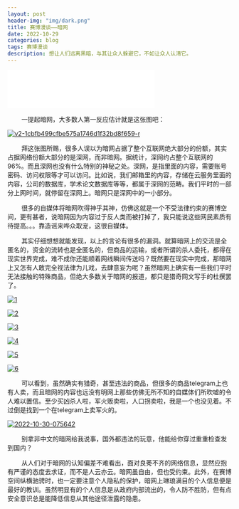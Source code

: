 ```yaml
---
layout: post
header-img: "img/dark.png"
title: 赛博漫谈——暗网
date: 2022-10-29
categories: blog
tags: 赛博漫谈
description: 想让人们远离黑暗，与其让众人躲避它，不如让众人认清它。
---
```


<iframe frameborder="no" border="0" marginwidth="0" marginheight="0" width=330 height=86 src="//music.163.com/outchain/player?type=2&id=1804292548&auto=1&height=66"></iframe>

&nbsp;&nbsp;&nbsp;&nbsp;&nbsp;&nbsp;&nbsp;&nbsp;一提起暗网，大多数人第一反应估计就是这张图吧：

<a href='https://postimg.cc/ZCCWcv3j' target='_blank'><img src='https://i.postimg.cc/02C79pNg/v2-1cbfb499cfbe575a1746d1f32bd8f659-r.jpg' border='0' alt='v2-1cbfb499cfbe575a1746d1f32bd8f659-r'/></a>

&nbsp;&nbsp;&nbsp;&nbsp;&nbsp;&nbsp;&nbsp;&nbsp;拜这张图所赐，很多人误以为暗网占据了整个互联网绝大部分的份额，其实占据网络份额大部分的是深网，而非暗网。据统计，深网约占整个互联网的96%。而且深网也没有什么特别的神秘之处。深网，是指里面的内容，需要账号密码、访问权限等才可以访问。比如说，我们邮箱里的内容，存储在云服务里面的内容，公司的数据库，学术论文数据库等等，都属于深网的范畴。我们平时的一部分上网时间，就停留在深网上。暗网只是深网中的一小部分。

&nbsp;&nbsp;&nbsp;&nbsp;&nbsp;&nbsp;&nbsp;&nbsp;很多的自媒体将暗网吹得神乎其神，仿佛这就是一个不受法律约束的赛博空间，更有甚者，说暗网因为内容过于反人类而被打掉了，我只能说这些网民素质有待提高。。。靠造谣来哗众取宠，这很自媒体。

&nbsp;&nbsp;&nbsp;&nbsp;&nbsp;&nbsp;&nbsp;&nbsp;其实仔细想想就能发现，以上的言论有很多的漏洞。就算暗网上的交流是全匿名的，资金的流转也是全匿名的，但商品的运输，或者所谓的杀人委托，都得在现实世界完成，难不成你还能顺着网线瞬间传送吗？既然要在现实中完成，那暗网上又怎有人敢完全视法律为儿戏，去肆意妄为呢？虽然暗网上确实有一些我们平时无法接触的特殊商品，但绝大多数关于暗网的报道，都只是猎奇网文写手的杜撰罢了。

<a href='https://postimg.cc/FYsWHXYY' target='_blank'><img src='https://i.postimg.cc/bw1KLz89/1.png' border='0' alt='1'/></a>

<a href='https://postimg.cc/JDJK2122' target='_blank'><img src='https://i.postimg.cc/76tcbhMw/2.png' border='0' alt='2'/></a>

<a href='https://postimg.cc/mc1SPLBg' target='_blank'><img src='https://i.postimg.cc/xdtpF8ZM/3.png' border='0' alt='3'/></a>

<a href='https://postimg.cc/8fNdXLW7' target='_blank'><img src='https://i.postimg.cc/0jJtQfy0/4.png' border='0' alt='4'/></a>

<a href='https://postimg.cc/p5CfwyYq' target='_blank'><img src='https://i.postimg.cc/w38wsmt8/5.png' border='0' alt='5'/></a>

<a href='https://postimg.cc/kVShkFVs' target='_blank'><img src='https://i.postimg.cc/hGZWQ2ck/6.png' border='0' alt='6'/></a>

&nbsp;&nbsp;&nbsp;&nbsp;&nbsp;&nbsp;&nbsp;&nbsp;可以看到，虽然确实有猎奇，甚至违法的商品，但很多的商品telegram上也有人卖，而且暗网的内容也远没有明网上那些仿佛无所不知的自媒体们所吹嘘的令人难以置信。至少买凶杀人啦，军火贩卖啦，人口拐卖啦，我是一个也没见着。不过倒是找到一个在telegram上卖军火的。

<a href='https://postimg.cc/dLMDFJS9' target='_blank'><img src='https://i.postimg.cc/QxC7ptQv/2022-10-30-075642.png' border='0' alt='2022-10-30-075642'/></a>

&nbsp;&nbsp;&nbsp;&nbsp;&nbsp;&nbsp;&nbsp;&nbsp;别拿非中文的暗网给我说事，国外都违法的玩意，他能给你穿过重重检查发到国内？

&nbsp;&nbsp;&nbsp;&nbsp;&nbsp;&nbsp;&nbsp;&nbsp;从人们对于暗网的认知偏差不难看出，面对良莠不齐的网络信息，显然应抱有严谨的态度去求证，而不是人云亦云。暗网虽自由，但也受约束。此外，在赛博空间纵横驰骋时，也一定要注意个人隐私的保护，暗网上琳琅满目的个人信息便是最好的教训。虽然明显有的个人信息是从政府内部流出的，令人防不胜防，但有点安全意识总是能降低信息从其他途径泄露的隐患。
